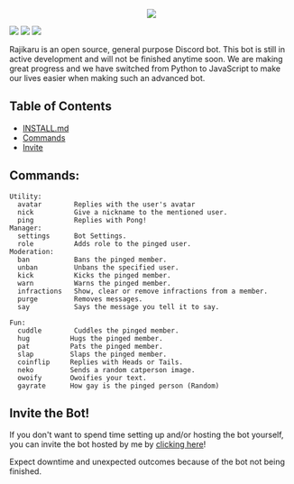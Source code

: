 <p align='center'>
  <img src='https://user-images.githubusercontent.com/66682497/151678869-494ec38e-5626-4a55-8cfa-e483bfe4d455.png'/>
</p>

<a href="https://github.com/Radiicall/rajikaru-bot/blob/main/LICENSE"><img src="https://img.shields.io:/github/license/Radiicall/rajikaru-bot?color=informational"></img></a>
<a href="https://github.com/Radiicall/rajikaru-bot/issues"><img src="https://img.shields.io:/github/issues/Radiicall/rajikaru-bot?color=important"></img></a>
<a href="https://twitter.com/intent/tweet?text=Wow:&url=https%3A%2F%2Fgithub.com%2FRadiicall%2Frajikaru-bot"><img src="https://img.shields.io:/twitter/url?style=social&url=https%3A%2F%2Fgithub.com%2FRadiicall%2Frajikaru-bot"></img></a>

Rajikaru is an open source, general purpose Discord bot.
This bot is still in active development and will not be finished anytime soon.
We are making great progress and we have switched from Python to JavaScript to make our lives easier when making such an advanced bot.

## Table of Contents
- [INSTALL.md](.github/DOCS/INSTALL.md)
- [Commands](#commands)
- [Invite](#invite-the-bot)

## Commands:
```
Utility:
  avatar        Replies with the user's avatar
  nick          Give a nickname to the mentioned user.
  ping          Replies with Pong!
Manager:
  settings      Bot Settings.
  role          Adds role to the pinged user.
Moderation:
  ban           Bans the pinged member.
  unban         Unbans the specified user.
  kick          Kicks the pinged member.
  warn          Warns the pinged member.
  infractions   Show, clear or remove infractions from a member.
  purge         Removes messages.
  say           Says the message you tell it to say.
  
Fun:
  cuddle        Cuddles the pinged member.
  hug          Hugs the pinged member.
  pat          Pats the pinged member.
  slap         Slaps the pinged member.
  coinflip     Replies with Heads or Tails.
  neko         Sends a random catperson image.
  owoify       Owoifies your text.
  gayrate      How gay is the pinged person (Random)
```

## Invite the Bot!
If you don't want to spend time setting up and/or hosting the bot yourself, you can invite the bot hosted by me by <a href="https://discord.com/api/oauth2/authorize?client_id=900694117355487283&permissions=1377073080902&scope=bot%20applications.commands">clicking here</a>!

Expect downtime and unexpected outcomes because of the bot not being finished.
